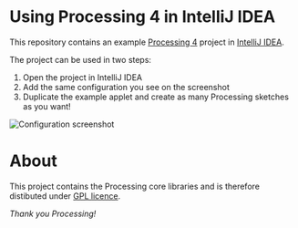 # Using Processing 4 in IntelliJ IDEA

This repository contains an example [Processing 4](https://processing.org) project in [IntelliJ IDEA](https://www.jetbrains.com/idea/).

The project can be used in two steps:

1. Open the project in IntelliJ IDEA
2. Add the same configuration you see on the screenshot
3. Duplicate the example applet and create as many Processing sketches as you want!

![Configuration screenshot](https://user-images.githubusercontent.com/708312/114612303-461ef100-9ca2-11eb-85dc-37f423686dfe.png)

# About

This project contains the Processing core libraries and is therefore distibuted under [GPL licence](LICENSE.md).

*Thank you Processing!*
